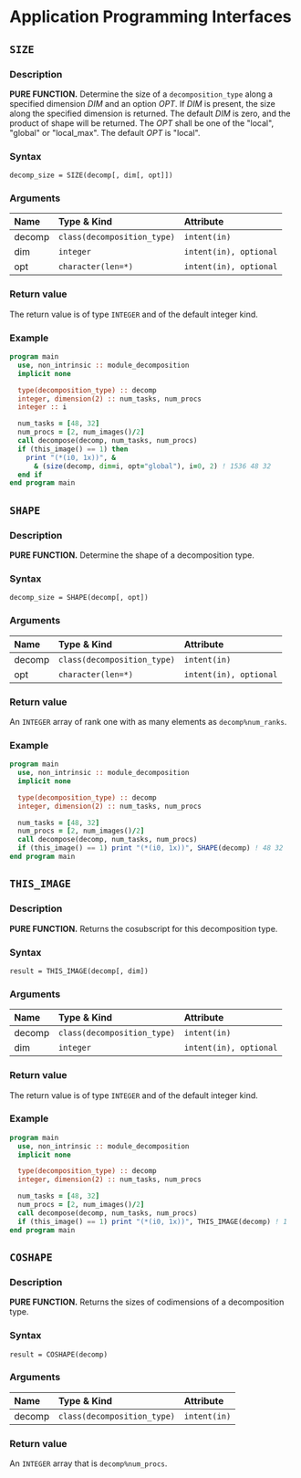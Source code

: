 # Application Programming Interfaces

## `SIZE`
### Description
__PURE FUNCTION.__ Determine the size of a `decomposition_type` along a specified dimension _DIM_ and an option _OPT_. If _DIM_ is present, the size along the specified dimension is returned. The default _DIM_ is zero, and the product of shape will be returned. The _OPT_ shall be one of the "local", "global" or "local_max". The default _OPT_ is "local".

### Syntax
```
decomp_size = SIZE(decomp[, dim[, opt]])
```

### Arguments
| Name   | Type & Kind | Attribute |
|:-------|:------------|:---------|
| decomp | `class(decomposition_type)` | `intent(in)` |
| dim    | `integer` | `intent(in), optional` |
| opt    | `character(len=*)` | `intent(in), optional` |

### Return value
The return value is of type `INTEGER` and of the default integer kind.

### Example
```fortran
program main
  use, non_intrinsic :: module_decomposition
  implicit none

  type(decomposition_type) :: decomp
  integer, dimension(2) :: num_tasks, num_procs
  integer :: i

  num_tasks = [48, 32]
  num_procs = [2, num_images()/2]
  call decompose(decomp, num_tasks, num_procs)
  if (this_image() == 1) then
    print "(*(i0, 1x))", &
      & (size(decomp, dim=i, opt="global"), i=0, 2) ! 1536 48 32
  end if
end program main
```

## `SHAPE`
### Description
__PURE FUNCTION.__ Determine the shape of a decomposition type.

### Syntax
```
decomp_size = SHAPE(decomp[, opt])
```

### Arguments
| Name   | Type & Kind | Attribute |
|:-------|:------------|:---------|
| decomp | `class(decomposition_type)` | `intent(in)` |
| opt    | `character(len=*)` | `intent(in), optional` |

### Return value
An `INTEGER` array of rank one with as many elements as `decomp%num_ranks`.

### Example
```fortran
program main
  use, non_intrinsic :: module_decomposition
  implicit none

  type(decomposition_type) :: decomp
  integer, dimension(2) :: num_tasks, num_procs

  num_tasks = [48, 32]
  num_procs = [2, num_images()/2]
  call decompose(decomp, num_tasks, num_procs)
  if (this_image() == 1) print "(*(i0, 1x))", SHAPE(decomp) ! 48 32
end program main
```

## `THIS_IMAGE`
### Description
__PURE FUNCTION.__ Returns the cosubscript for this decomposition type.

### Syntax
```
result = THIS_IMAGE(decomp[, dim])
```

### Arguments
| Name   | Type & Kind | Attribute |
|:-------|:------------|:---------|
| decomp | `class(decomposition_type)` | `intent(in)` |
| dim    | `integer` | `intent(in), optional` |

### Return value
The return value is of type `INTEGER` and of the default integer kind.

### Example
```fortran
program main
  use, non_intrinsic :: module_decomposition
  implicit none

  type(decomposition_type) :: decomp
  integer, dimension(2) :: num_tasks, num_procs

  num_tasks = [48, 32]
  num_procs = [2, num_images()/2]
  call decompose(decomp, num_tasks, num_procs)
  if (this_image() == 1) print "(*(i0, 1x))", THIS_IMAGE(decomp) ! 1
end program main
```

## `COSHAPE`
### Description
__PURE FUNCTION.__ Returns the sizes of codimensions of a decomposition type.

### Syntax
```
result = COSHAPE(decomp)
```

### Arguments
| Name   | Type & Kind | Attribute |
|:-------|:------------|:---------|
| decomp | `class(decomposition_type)` | `intent(in)` |

### Return value
An `INTEGER` array that is `decomp%num_procs`.